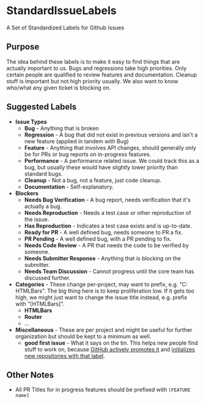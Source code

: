 # StandardIssueLabels
A Set of Standardized Labels for Github Issues

## Purpose

The idea behind these labels is to make it easy to find things that are actually important to us. Bugs and regressions take high priorities. Only certain people are qualified to review features and documentation. Cleanup stuff is important but not high priority usually. We also want to know who/what any given ticket is blocking on.

## Suggested Labels

* **Issue Types**
  * **Bug** - Anything that is broken
  * **Regression** - A bug that did not exist in previous versions and isn't a new feature (applied in tandem with Bug)
  * **Feature** - Anything that involves API changes, should generally only be for PRs or bug reports on in-progress features.
  * **Performance** - A performance related issue. We could track this as a bug, but usually these would have slightly lower priority than standard bugs.
  * **Cleanup** - Not a bug, not a feature, just code cleanup.
  * **Documentation** - Self-explanatory.
* **Blockers** 
  * **Needs Bug Verification** - A bug report, needs verification that it's actually a bug.
  * **Needs Reproduction** - Needs a test case or other reproduction of the issue.
  * **Has Reproduction** - Indicates a test case exists and is up-to-date.
  * **Ready for PR** - A well defined bug, needs someone to PR a fix.
  * **PR Pending** - A well defined bug, with a PR pending to fix.
  * **Needs Code Review** - A PR that needs the code to be verified by someone.
  * **Needs Submitter Response** - Anything that is blocking on the submitter.
  * **Needs Team Discussion** - Cannot progress until the core team has discussed further.
* **Categories** - These change per-project, may want to prefix, e.g. "C: HTMLBars". The big thing here is to keep proliferation low. If it gets too high, we might just want to change the issue title instead, e.g. prefix with "[HTMLBars]".
  * **HTMLBars**
  * **Router**
  * ...
* **Miscellaneous** - These are per project and might be useful for further organization but should be kept to a minimum as well.
  * **good first issue** - What it says on the tin. This helps new people find stuff to work on, because [GitHub actively promotes it](https://help.github.com/articles/helping-new-contributors-find-your-project-with-labels/) and [initializes new repositories with that label](https://help.github.com/articles/about-labels/#using-default-labels).

## Other Notes

* All PR Titles for in progress features should be prefixed with `[FEATURE name]`
